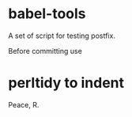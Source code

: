 babel-tools
===========

A set of script for testing postfix.

Before committing use
 # perltidy to indent


Peace,
R.
